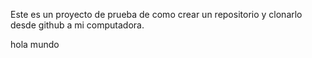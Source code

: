 Este es un proyecto de prueba de como crear un repositorio y clonarlo desde github a mi computadora.

hola mundo